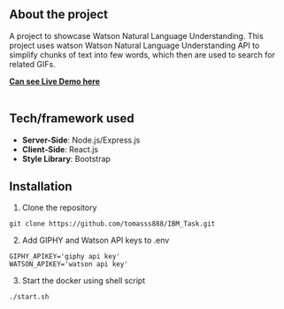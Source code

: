 ## About the project
A project to showcase Watson Natural Language Understanding. This project uses watson Watson Natural Language Understanding API to simplify chunks of text into few words, which then are used to search for related GIFs. 

<a href="http://demo.therejoice.co.uk/"><strong>Can see Live Demo here</strong></a>
<br />
<br />


## Tech/framework used

* **Server-Side**: Node.js/Express.js
* **Client-Side**: React.js
* **Style Library**: Bootstrap

## Installation

1. Clone the repository
```
git clone https://github.com/tomasss888/IBM_Task.git 
```
2. Add GIPHY and Watson API keys  to .env
```
GIPHY_APIKEY='giphy api key'
WATSON_APIKEY='watson api key'
```

3. Start the docker using shell script
```
./start.sh
```
